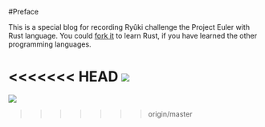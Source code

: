 ﻿#Preface

This is a special blog for recording Ryûki challenge the Project Euler with Rust language.
You could [fork it](https://github.com/3442853561/Euler-Rust) to learn Rust,
if you have learned the other programming languages.

<<<<<<< HEAD
![](https://projecteuler.net/profile/3442853561.png)
=======
![](https://projecteuler.net/profile/3442853561.png)
>>>>>>> origin/master
